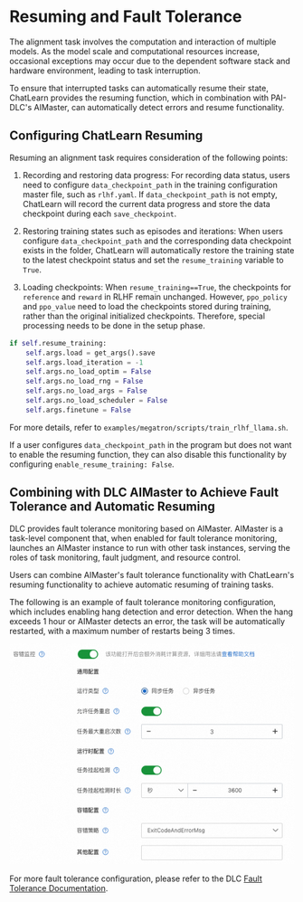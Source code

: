 # Resuming and Fault Tolerance

The alignment task involves the computation and interaction of multiple models. As the model scale and computational resources increase, occasional exceptions may occur due to the dependent software stack and hardware environment, leading to task interruption.

To ensure that interrupted tasks can automatically resume their state, ChatLearn provides the resuming function, which in combination with PAI-DLC's AIMaster, can automatically detect errors and resume functionality.

## Configuring ChatLearn Resuming

Resuming an alignment task requires consideration of the following points:

1. Recording and restoring data progress: For recording data status, users need to configure `data_checkpoint_path` in the training configuration master file, such as `rlhf.yaml`. If `data_checkpoint_path` is not empty, ChatLearn will record the current data progress and store the data checkpoint during each `save_checkpoint`.

2. Restoring training states such as episodes and iterations: When users configure `data_checkpoint_path` and the corresponding data checkpoint exists in the folder, ChatLearn will automatically restore the training state to the latest checkpoint status and set the `resume_training` variable to `True`.

3. Loading checkpoints: When `resume_training==True`, the checkpoints for `reference` and `reward` in RLHF remain unchanged. However, `ppo_policy` and `ppo_value` need to load the checkpoints stored during training, rather than the original initialized checkpoints. Therefore, special processing needs to be done in the setup phase.

```python
if self.resume_training:
    self.args.load = get_args().save
    self.args.load_iteration = -1
    self.args.no_load_optim = False
    self.args.no_load_rng = False
    self.args.no_load_args = False
    self.args.no_load_scheduler = False
    self.args.finetune = False
```

For more details, refer to `examples/megatron/scripts/train_rlhf_llama.sh`.

If a user configures `data_checkpoint_path` in the program but does not want to enable the resuming function, they can also disable this functionality by configuring `enable_resume_training: False`.

## Combining with DLC AIMaster to Achieve Fault Tolerance and Automatic Resuming

DLC provides fault tolerance monitoring based on AIMaster. AIMaster is a task-level component that, when enabled for fault tolerance monitoring, launches an AIMaster instance to run with other task instances, serving the roles of task monitoring, fault judgment, and resource control.

Users can combine AIMaster's fault tolerance functionality with ChatLearn's resuming functionality to achieve automatic resuming of training tasks.

The following is an example of fault tolerance monitoring configuration, which includes enabling hang detection and error detection. When the hang exceeds 1 hour or AIMaster detects an error, the task will be automatically restarted, with a maximum number of restarts being 3 times.

![aimaster](../../images/fault.png)

For more fault tolerance configuration, please refer to the DLC [Fault Tolerance Documentation](https://help.aliyun.com/zh/pai/user-guide/fault-tolerance-monitoring-based-on-aimaster?spm=a2c4g.11186623.0.0.12011976WAncyo).
